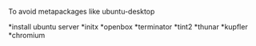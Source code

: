 To avoid metapackages like ubuntu-desktop

*install ubuntu server
*initx
*openbox
*terminator
*tint2
*thunar
*kupfler
*chromium
